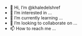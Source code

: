 - 👋 Hi, I’m @khaledelshref
- 👀 I’m interested in ...
- 🌱 I’m currently learning ...
- 💞️ I’m looking to collaborate on ...
- 📫 How to reach me ...

<!---
khaledelshref/khaledelshref is a ✨ special ✨ repository because its `README.md` (this file) appears on your GitHub profile.
You can click the Preview link to take a look at your changes.
--->
